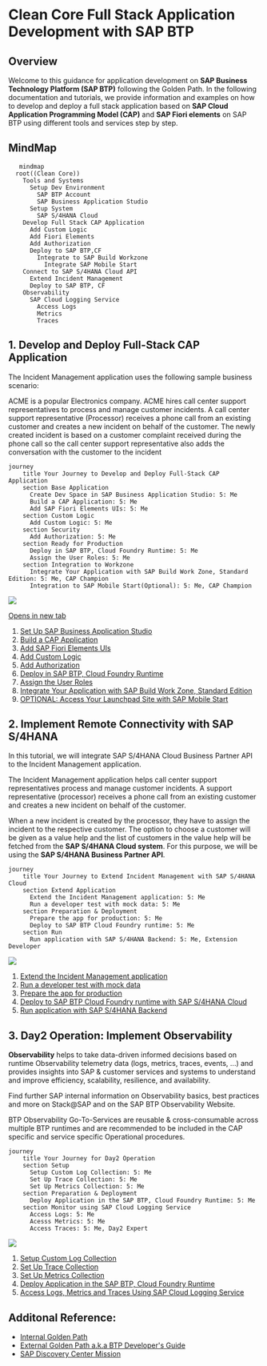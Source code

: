 # Clean Core Full Stack Application Development with SAP BTP

## Overview

Welcome to this guidance for application development on **SAP Business Technology Platform (SAP BTP)** following the Golden Path. In the following documentation and tutorials, we provide information and examples on how to develop and deploy a full stack application based on **SAP Cloud Application Programming Model (CAP)** and **SAP Fiori elements** on SAP BTP using different tools and services step by step.

## MindMap

```mermaid
   mindmap
  root((Clean Core))
    Tools and Systems
      Setup Dev Environment
        SAP BTP Account
        SAP Business Application Studio
      Setup System   
        SAP S/4HANA Cloud
    Develop Full Stack CAP Application 
      Add Custom Logic
      Add Fiori Elements
      Add Authorization
      Deploy to SAP BTP,CF
        Integrate to SAP Build Workzone
          Integrate SAP Mobile Start
    Connect to SAP S/4HANA Cloud API
      Extend Incident Management
      Deploy to SAP BTP, CF
    Observability
      SAP Cloud Logging Service
        Access Logs
        Metrics
        Traces
```
## 1. Develop and Deploy Full-Stack CAP Application

The Incident Management application uses the following sample business scenario:

ACME is a popular Electronics company. ACME hires call center support representatives to process and manage customer incidents. A call center support representative (Processor) receives a phone call from an existing customer and creates a new incident on behalf of the customer. The newly created incident is based on a customer complaint received during the phone call so the call center support representative also adds the conversation with the customer to the incident

```mermaid
journey
    title Your Journey to Develop and Deploy Full-Stack CAP Application
    section Base Application
      Create Dev Space in SAP Business Application Studio: 5: Me
      Build a CAP Application: 5: Me
      Add SAP Fiori Elements UIs: 5: Me 
    section Custom Logic
      Add Custom Logic: 5: Me 
    section Security
      Add Authorization: 5: Me
    section Ready for Production
      Deploy in SAP BTP, Cloud Foundry Runtime: 5: Me
      Assign the User Roles: 5: Me
    section Integration to Workzone
      Integrate Your Application with SAP Build Work Zone, Standard Edition: 5: Me, CAP Champion
      Integration to SAP Mobile Start(Optional): 5: Me, CAP Champion
```

![](./Images/basic.png)


<a href="placeholder.com" target="_blank">Opens in new tab</a>



1. [Set Up SAP Business Application Studio](https://developers.sap.com/tutorials/set-up-bas.html)
2. [Build a CAP Application](https://developers.sap.com/tutorials/build-cap-app.html)
3. [Add SAP Fiori Elements UIs](./docs/generate-fiori-ui.md)
4. [Add Custom Logic](https://developers.sap.com/tutorials/add-custom-logic.html)
6. [Add Authorization](https://developers.sap.com/tutorials/add-authorization.html)
7. [Deploy in SAP BTP, Cloud Foundry Runtime](https://developers.sap.com/tutorials/deploy-to-cf.html)
8. [Assign the User Roles](https://developers.sap.com/tutorials/user-role-assignment.html)
9. [Integrate Your Application with SAP Build Work Zone, Standard Edition](https://developers.sap.com/tutorials/integrate-with-work-zone.html)
10. [OPTIONAL: Access Your Launchpad Site with SAP Mobile Start](./docs/mobilestart.md)

## 2. Implement Remote Connectivity with SAP S/4HANA

In this tutorial, we will integrate SAP S/4HANA Cloud Business Partner API to the Incident Management application.

The Incident Management application helps call center support representatives process and manage customer incidents. A support representative (processor) receives a phone call from an existing customer and creates a new incident on behalf of the customer.

When a new incident is created by the processor, they have to assign the incident to the respective customer. The option to choose a customer will be given as a value help and the list of customers in the value help will be fetched from the **SAP S/4HANA Cloud system**. For this purpose, we will be using the **SAP S/4HANA Business Partner API**.

```mermaid
journey
    title Your Journey to Extend Incident Management with SAP S/4HANA Cloud
    section Extend Application
      Extend the Incident Management аpplication: 5: Me
      Run a developer test with mock data: 5: Me
    section Preparation & Deployment
      Prepare the app for production: 5: Me 
      Deploy to SAP BTP Cloud Foundry runtime: 5: Me
    section Run
      Run application with SAP S/4HANA Backend: 5: Me, Extension Developer
```

![](./Images/remote.png)

1. [Extend the Incident Management аpplication](https://github.com/SAP-samples/btp-developer-guide-cap/blob/main/documentation/remote-service/develop/extend-app-cf.md)
2. [Run a developer test with mock data](https://github.com/SAP-samples/btp-developer-guide-cap/blob/main/documentation/remote-service/develop/test-with-mock.md)
3. [Prepare the app for production](https://github.com/SAP-samples/btp-developer-guide-cap/blob/main/documentation/remote-service/deploy/prep-for-prod/prep-for-prod.md)
4. [Deploy to SAP BTP Cloud Foundry runtime with SAP S/4HANA Cloud](https://github.com/SAP-samples/btp-developer-guide-cap/blob/main/documentation/remote-service/deploy/cf/deploy-to-cf.md)
5. [Run application with SAP S/4HANA Backend](https://github.com/SAP-samples/btp-developer-guide-cap/blob/main/documentation/remote-service/test-the-application/test-the-app.md)

## 3. Day2 Operation: Implement Observability 

**Observability** helps to take data-driven informed decisions based on runtime Observability telemetry data (logs, metrics, traces, events, ...) and provides insights into SAP & customer services and systems to understand and improve efficiency, scalability, resilience, and availability.

Find further SAP internal information on Observability basics, best practices and more on Stack@SAP and on the SAP BTP Observability Website.

BTP Observability Go-To-Services are reusable & cross-consumable across multiple BTP runtimes and are recommended to be included in the CAP specific and service specific Operational procedures.

```mermaid
journey
    title Your Journey for Day2 Operation
    section Setup
      Setup Custom Log Collection: 5: Me
      Set Up Trace Collection: 5: Me
      Set Up Metrics Collection: 5: Me
    section Preparation & Deployment
      Deploy Application in the SAP BTP, Cloud Foundry Runtime: 5: Me
    section Monitor using SAP Cloud Logging Service
      Access Logs: 5: Me
      Acesss Metrics: 5: Me
      Access Traces: 5: Me, Day2 Expert
```

![](./Images/observability.png)

1. [Setup Custom Log Collection](https://github.com/SAP-samples/btp-developer-guide-cap/blob/main/documentation/observability/2-implement.md)
2. [Set Up Trace Collection](https://github.com/SAP-samples/btp-developer-guide-cap/blob/main/documentation/observability/3-implement-traces.md)
3. [Set Up Metrics Collection](https://github.com/SAP-samples/btp-developer-guide-cap/blob/main/documentation/observability/metrics.md)
4. [Deploy Application in the SAP BTP, Cloud Foundry Runtime](https://github.com/SAP-samples/btp-developer-guide-cap/blob/main/documentation/observability/4-deploy-to-cf.md)
5. [Access Logs, Metrics and Traces Using SAP Cloud Logging Service](https://github.com/SAP-samples/btp-developer-guide-cap/blob/main/documentation/observability/6-test-the-flow.md)

## Additonal Reference:

 - [Internal Golden Path](https://pages.github.tools.sap/cap/golden-path/)
 - [External Golden Path  a.k.a BTP Developer's Guide](https://help.sap.com/docs/btp/btp-developers-guide/what-is-btp-developers-guide)
 - [SAP Discovery Center Mission](https://discovery-center.cloud.sap/missiondetail/4327/4608/)





